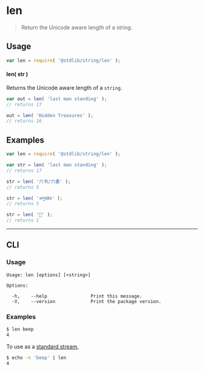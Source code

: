 <!--

@license Apache-2.0

Copyright (c) 2020 The Stdlib Authors.

Licensed under the Apache License, Version 2.0 (the "License");
you may not use this file except in compliance with the License.
You may obtain a copy of the License at

   http://www.apache.org/licenses/LICENSE-2.0

Unless required by applicable law or agreed to in writing, software
distributed under the License is distributed on an "AS IS" BASIS,
WITHOUT WARRANTIES OR CONDITIONS OF ANY KIND, either express or implied.
See the License for the specific language governing permissions and
limitations under the License.

-->

# len

> Return the Unicode aware length of a string.

<section class="usage">

## Usage

```javascript
var len = require( '@stdlib/string/len' );
```

#### len( str )

Returns the Unicode aware length of a `string`.

```javascript
var out = len( 'last man standing' );
// returns 17

out = len( 'Hidden Treasures' );
// returns 16
```

</section>

<!-- /.usage -->

<section class="examples">

## Examples

<!-- eslint no-undef: "error" -->

```javascript
var len = require( '@stdlib/string/len' );

var str = len( 'last man standing' );
// returns 17

str = len( '六书/六書' );
// returns 5

str = len( 'अनुच्छेद' );
// returns 5

str = len( '🌷' );
// returns 1
```

</section>

<!-- /.examples -->

* * *

<section class="cli">

## CLI

<section class="usage">

### Usage

```text
Usage: len [options] [<string>]

Options:

  -h,    --help                Print this message.
  -V,    --version             Print the package version.
```

</section>

<!-- /.usage -->

<section class="examples">

### Examples

```bash
$ len beep
4
```

To use as a [standard stream][standard-streams],

```bash
$ echo -n 'beep' | len
4
```

</section>

<!-- /.examples -->

</section>

<!-- /.cli -->

<section class="links">

[standard-streams]: https://en.wikipedia.org/wiki/Standard_streams

</section>

<!-- /.links -->
